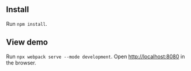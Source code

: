 

Install
-------
Run `npm install`.

View demo
---------
Run `npx webpack serve --mode development`.
Open <http://localhost:8080> in the browser.
